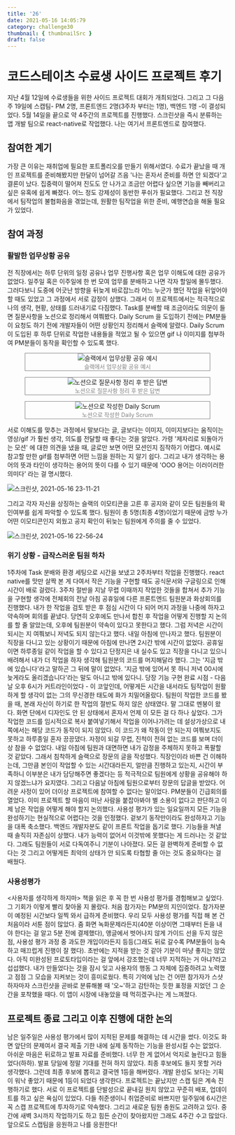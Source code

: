 ```yaml
---
title: '26'
date: 2021-05-16 14:05:79
category: challenge30
thumbnail: { thumbnailSrc }
draft: false
---
```


# 코드스테이츠 수료생 사이드 프로젝트 후기

지난 4월 12일에 수료생들을 위한 사이드 프로젝트 대회가 개최되었다. 그리고 그 다음주 19일에 스캡팀- PM 2명, 프론트엔드 2명(3주차 부터는 1명), 백엔드 1명 -이 결성되었다. 5월 14일을 끝으로 약 4주간의 프로젝트를 진행했다. 스크린샷을 즉시 분류하는 앱 개발 팀으로 react-native로 작업했다. 나는 여기서 프론트엔드로 참여했다.

## 참여한 계기

가장 큰 이유는 재취업에 필요한 포트폴리오를 만들기 위해서였다. 수료가 끝났을 때 개인 프로젝트를 준비해봤지만 한달이 넘어갈 즈음 '나는 혼자서 준비를 하면 안 되겠다'고 결론이 났다. 집중력이 떨어져 진도도 안 나가고 조금만 어렵다 싶으면 기능을 빼버리고 싶은 유혹에 쉽게 빠졌다. 어느 정도 강제성이 동반한 푸쉬가 필요했다. 그리고 전 직장에서 팀작업의 불협화음을 겪었는데, 원활한 팀작업을 위한 준비, 예행연습을 해둘 필요가 있었다.

## 참여 과정

### 활발한 업무상황 공유

전 직장에서는 하루 단위의 일정 공유나 업무 진행사항 혹은 업무 이해도에 대한 공유가 없었다. 일주일 혹은 이주일에 한 번 모여 업무를 분배하고 나면 각자 할일에 몰두했다. 그러다보니 도중에 어긋난 방향을 뒤늦게 바로잡느라 어느 누군가 했던 작업을 뒤엎어야 할 때도 있었고 그 과정에서 서로 감정이 상했다. 그래서 이 프로젝트에서는 적극적으로 나의 생각, 현황, 상태를 드러내기로 다짐했다. Task를 분배할 때 조금이라도 의문이 들면 질문사항을 노션으로 정리해서 여쭤봤다. Daily Scrum 을 도입하기 전에는 PM분들이 요청도 하기 전에 개발자들이 어떤 상황인지 정리해서 슬랙에 알렸다. Daily Scrum이 도입된 후 하루 단위로 작업한 내용들을 적었고 될 수 있으면 gif 나 이미지를 첨부하여 PM분들이 동작을 확인할 수 있도록 했다.

<figure style="display:flex;flex-direction:column;align-items:center;border:1px solid grey;">
<img src="https://user-images.githubusercontent.com/47022167/118399960-a4bcfd80-b69a-11eb-8e70-ed12e22c472d.png" alt="슬랙에서 업무상황 공유 예시">
<figcaption style="font-size:0.8rem;color:grey;">슬랙에서 업무상황 공유 예시</figcaption>
</figure>

<figure style="display:flex;flex-direction:column;align-items:center;border:1px solid grey;">
<img src="https://user-images.githubusercontent.com/47022167/118399982-b7cfcd80-b69a-11eb-8b4b-b4112a9970db.png" alt="노션으로 질문사항 정리 후 받은 답변">
<figcaption style="font-size:0.8rem;color:grey;">노션으로 질문사항 정리 후 받은 답변</figcaption>
</figure>

<figure style="display:flex;flex-direction:column;align-items:center;border:1px solid grey;">
<img src="https://user-images.githubusercontent.com/47022167/118400103-3167bb80-b69b-11eb-9e2d-d690db34b980.png" alt="노션으로 작성한 Daily Scrum">
<figcaption style="font-size:0.8rem;color:grey;">노션으로 작성한 Daily Scrum</figcaption>
</figure>

서로 이해도를 맞추는 과정에서 말보다는 글, 글보다는 이미지, 이미지보다는 움직이는 영상/gif 가 훨씬 생각, 의도를 전달할 때 좋다는 것을 알았다. 가령 '제자리로 되돌아가는 모션' 에 대한 의견을 냈을 때, 글로만 보면 어떤 모션인지 짐작하기 어렵다. 예시로 참고할 만한 gif를 첨부하면 어떤 느낌을 원하는 지 알기 쉽다. 그리고 내가 생각하는 용어의 뜻과 타인이 생각하는 용어의 뜻이 다를 수 있기 때문에 'OOO 용어는 이러이러한 의미다' 라는 걸 명시했다.

![스크린샷, 2021-05-16 23-11-21](https://user-images.githubusercontent.com/47022167/118400309-0d58aa00-b69c-11eb-881b-233df2d616cf.png)

그리고 각자 자신을 상징하는 슬랙의 이모티콘을 고른 후 공지와 같이 모든 팀원들의 확인여부를 쉽게 파악할 수 있도록 했다. 팀원이 총 5명(최종 4명)이었기 때문에 금방 누가 어떤 이모티콘인지 외웠고 공지 확인이 뒤늦는 팀원에게 주의를 줄 수 있었다.

![스크린샷, 2021-05-16 22-56-24](https://user-images.githubusercontent.com/47022167/118400148-5f4d0000-b69b-11eb-976f-166558dcaf32.png)

### 위기 상황 - 급작스러운 팀원 하차

1주차에 Task 분배와 환경 세팅으로 시간을 보냈고 2주차부터 작업을 진행했다. react native를 맛만 살짝 본 게 다여서 작은 기능을 구현할 때도 공식문서와 구글링으로 인해 시간이 배로 걸렸다. 3주차 절반을 지날 무렵 이때까지 작업한 것들을 합쳐서 추가 기능을 구현할 생각에 전체회의 전날 아침 공휴일에 다른 프론트엔드 팀원분과 화상회의를 진행했다. 내가 한 작업을 검토 받은 후 점심 시간이 다 되어 머지 과정을 나중에 하자고 약속하며 회의를 끝냈다. 당연히 오후에도 만나서 합친 후 작업을 어떻게 진행할 지 논의를 할 줄 알았는데, 오후에 팀원분이 약속이 있다고 못한다고 했다. 그럼 저녁은 시간이 되시는 지 여쭤보니 저녁도 되지 않는다고 했다. 내일 아침에 만나자고 했다. 팀원분이 직장을 다니고 있는 상황이기 때문에 아침에 만나면 2시간 밖에 시간이 없었다. 공휴일이면 하루종일 같이 작업을 할 수 있다고 단정지은 내 실수도 있고 직장을 다니고 있으니 배려해서 내가 더 작업을 하자 생각해 팀원분의 코드를 머지해달라 했다. 그는 '지금 밖에 있습니다'라고 말하곤 그 뒤에 말이 없었다. '지금 밖에 있어서 못 하니 저녁 00시에 늦게라도 올리겠습니다'라는 말도 아니고 밖에 있다니. 당장 기능 구현 완료 시점 - 다음날 오후 6시가 커트라인이었다 - 이 코앞인데, 어떻게든 시간을 내서라도 팀작업이 원활하게 할 생각이 없는 그의 무신경한 태도에 화가 치밀어올랐다. 팀원이 작업한 코드를 봤을 때, 본래 자신이 하기로 한 작업의 절반도 하지 않은 상태였다. 말 그대로 멘붕이 왔다. 화면 단에서 디자인도 안 된 상태에서 혼자서 언제 이 모든 걸 다 하나 싶었다. 그가 작업한 코드를 임시적으로 복사 붙여넣기해서 작업을 이어나가려는 데 설상가상으로 내쪽에서는 해당 코드가 동작이 되지 않았다. 이 코드가 왜 작동이 안 되는지 여쭤보지도 못하고 하루종일 혼자 끙끙댔다. 자정이 되갈 무렵, 진척이 전혀 없는 코드를 보며 더이상 참을 수 없었다. 내일 아침에 팀원과 대면하면 내가 감정을 주체하지 못하고 폭팔할 것 같았다. 그래서 침착하게 슬랙으로 장문의 글을 작성했다. 직장인이라 바쁜 건 이해하는데, 그만큼 본인이 작업할 수 있는 시간대라든지, 얼만큼 진행하고 있는지, 시간이 부족하니 이부분은 내가 담당해주면 좋겠다는 등 적극적으로 팀원에게 상황을 공유해야 하지 않겠느냐가 요지였다. 그리고 다음날 아침에 팀원으로부터 장문의 답글을 받았다. 어려운 사정이 있어 더이상 프로젝트에 참여할 수 없다는 말이었다. PM분들이 긴급회의를 열었다. 이미 프로젝트 할 마음이 떠난 사람을 붙잡아봐야 별 소용이 없다고 판단하고 이제 남은 작업을 어떻게 해야 할지 논의했다. 사용성 평가가 있는 일요일까지 모든 기능을 완성하기는 현실적으로 어렵다는 것을 인정했다. 겉보기 동작만이라도 완성하자고 기능을 대폭 축소했다. 백엔드 개발자분도 같이 프론트 작업을 돕기로 했다. 기능들을 쳐낼 때 솔직히 자존심이 상했다. 내가 능력이 없어서 이것밖에 못했다는 게 드러나는 것 같았다. 그래도 팀원들이 서로 다독여주니 기분이 나아졌다. 모든 걸 완벽하게 준비할 수 없다는 것 그리고 어떻게든 최악의 상태가 안 되도록 타협할 줄 아는 것도 중요하다는 걸 배웠다.

### 사용성평가

<사용자를 생각하게 하지마> 책을 읽은 후 꼭 한 번 사용성 평가를 경험해보고 싶었다. 그 기회가 이렇게 빨리 찾아올 지 몰랐다.
처음 참가자는 PM분의 지인이었다. 참가자분이 예정된 시간보다 일찍 와서 급하게 준비했다. 우리 모두 사용성 평가를 직접 해 본 건 처음이라 서툰 점이 많았다. 줌 화면 녹화문제라든지(40분 이상이면 그때부터 돈을 내야 한다는 걸 알고 5분 전에 결제했다), 앵글에서 벗어나지 않게 가이드 선을 두지 않은 점, 사용성 평가 과정 중 과도한 개입이라든지 등등(그래도 뒤로 갈수록 PM분들이 능숙하고 매끄럽게 진행이 잘 했다). 초반에는 지적을 받는 것 같아 기분이 마냥 좋지는 않았다. 아직 미완성된 프로토타입이라는 걸 앞에서 강조했는데 너무 지적하는 거 아냐?라고 섭섭했다. 내가 만들었다는 것을 잠시 잊고 사용자의 행동 그 자체에 집중하려고 노력했고 점점 그 모습을 지켜보는 것이 흥미로웠다. 특히 기억에 남는 건 어떤 참가자가 스샷하자마자 스크린샷을 곧바로 분류해볼 때 '오~'하고 감탄하는 듯한 표정을 지었던 그 순간을 포착했을 때다. 이 앱이 시장에 내놓았을 때 먹히겠구나는 게 느껴졌다.

## 프로젝트 종료 그리고 이후 진행에 대한 논의

남은 일주일은 사용성 평가에서 많이 지적된 문제를 해결하는 데 시간을 썼다. 이것도 화면 앞단의 문제여서 결국 제출 기한 내에 실제 동작하는 기능을 완성시킬 수는 없었다. 아쉬운 마음은 뒤로하고 발표 자료를 준비했다. 너무 한 게 없어서 억지로 늘린다고 힘들었다(하하). 발표 당일에 정말 기대를 전혀 하지 않았다. 최종 후보에도 들지 못할 거라 생각했다. 그런데 최종 후보에 뽑히고 결국엔 1등을 해버렸다. 개발 완성도 보다는 기획이 워낙 좋았기 때문에 1등이 되었다 생각한다. 프로젝트는 끝났지만 스캡 팀은 계속 진행하기로 했다. 서로 이 프로젝트를 단발성으로 끝내길 원치 않았고 꾸준히 배포, 업데이트를 하고 싶은 욕심이 있었다. 다들 취준생이니 취업준비로 바쁘지만 일주일에 6시간은 꼭 스캡 프로젝트에 투자하기로 약속했다. 그리고 새로운 팀원 충원도 고려하고 있다. 중간에 새벽 3시까지 작업하기도 하고 힘든 순간이 찾아왔지만 그래도 4주간 수고 많았다. 앞으로도 스캡팀을 응원하고 나를 응원한다!
